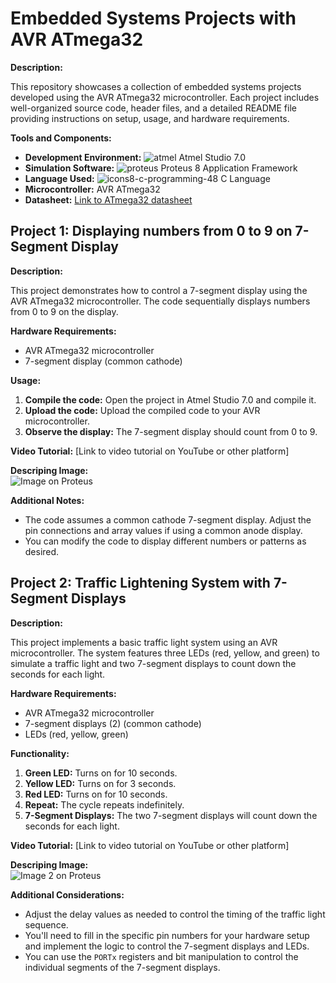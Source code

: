 # Embedded Systems Projects with AVR ATmega32
**Description:**

This repository showcases a collection of embedded systems projects developed using the AVR ATmega32 microcontroller. Each project includes well-organized source code, header files, and a detailed README file providing instructions on setup, usage, and hardware requirements.

**Tools and Components:**

- **Development Environment:** ![atmel](https://github.com/user-attachments/assets/e22d047e-823e-4d61-8574-07184f4ab3a7) Atmel Studio 7.0
- **Simulation Software:** ![proteus](https://github.com/user-attachments/assets/c13fbe1c-637f-4439-9510-5b23406451ab) Proteus 8 Application Framework
- **Language Used:** ![icons8-c-programming-48](https://github.com/user-attachments/assets/f21fcae9-d9cf-4b8e-8bc6-18653d0b1ddb) C Language
- **Microcontroller:** AVR ATmega32
- **Datasheet:** [Link to ATmega32 datasheet](https://drive.google.com/file/d/1UMuUQ7lK8PmzG-fhNcWcx1v4-HpnDq6v/view?usp=sharing)



## **Project 1: Displaying numbers from 0 to 9 on 7-Segment Display**

**Description:**

This project demonstrates how to control a 7-segment display using the AVR ATmega32 microcontroller. The code sequentially displays numbers from 0 to 9 on the display.

**Hardware Requirements:**

- AVR ATmega32 microcontroller 
- 7-segment display (common cathode)

**Usage:**

1. **Compile the code:** Open the project in Atmel Studio 7.0 and compile it.
2. **Upload the code:** Upload the compiled code to your AVR microcontroller.
3. **Observe the display:** The 7-segment display should count from 0 to 9.

**Video Tutorial:** [Link to video tutorial on YouTube or other platform]


**Descriping Image:** 
<br> 
![Image on Proteus](https://github.com/user-attachments/assets/89dae90b-e11d-4dfa-b973-7dd7793f95b7)


**Additional Notes:**

- The code assumes a common cathode 7-segment display. Adjust the pin connections and array values if using a common anode display.
- You can modify the code to display different numbers or patterns as desired.



## **Project 2: Traffic Lightening System with 7-Segment Displays**

**Description:**

This project implements a basic traffic light system using an AVR microcontroller. The system features three LEDs (red, yellow, and green) to simulate a traffic light and two 7-segment displays to count down the seconds for each light.

**Hardware Requirements:**

- AVR ATmega32 microcontroller
- 7-segment displays (2) (common cathode)
- LEDs (red, yellow, green)

**Functionality:**

1. **Green LED:** Turns on for 10 seconds.
2. **Yellow LED:** Turns on for 3 seconds.
3. **Red LED:** Turns on for 10 seconds.
4. **Repeat:** The cycle repeats indefinitely.
5. **7-Segment Displays:**  The two 7-segment displays will count down the seconds for each light.

**Video Tutorial:** [Link to video tutorial on YouTube or other platform]


**Descriping Image:** 
<br> 
![Image 2 on Proteus](https://github.com/user-attachments/assets/7fb015e2-38c4-4cc1-bdc1-a383d66c265a)



**Additional Considerations:**

-  Adjust the delay values as needed to control the timing of the traffic light sequence.
- You'll need to fill in the specific pin numbers for your hardware setup and implement the logic to control the 7-segment displays and LEDs. 
- You can use the `PORTx` registers and bit manipulation to control the individual segments of the 7-segment displays.
